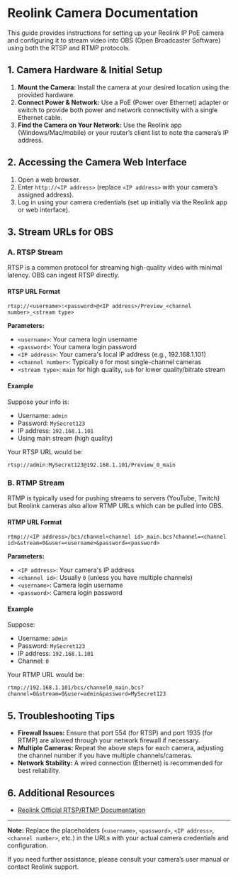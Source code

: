 # Reolink Camera Documentation

This guide provides instructions for setting up your Reolink IP PoE camera and configuring it to stream video into OBS (Open Broadcaster Software) using both the RTSP and RTMP protocols.

## 1. Camera Hardware & Initial Setup

1. **Mount the Camera:** Install the camera at your desired location using the provided hardware.
2. **Connect Power & Network:** Use a PoE (Power over Ethernet) adapter or switch to provide both power and network connectivity with a single Ethernet cable.
3. **Find the Camera on Your Network:** Use the Reolink app (Windows/Mac/mobile) or your router’s client list to note the camera’s IP address.

## 2. Accessing the Camera Web Interface

1. Open a web browser.
2. Enter `http://<IP address>` (replace `<IP address>` with your camera’s assigned address).
3. Log in using your camera credentials (set up initially via the Reolink app or web interface).

## 3. Stream URLs for OBS

### A. RTSP Stream

RTSP is a common protocol for streaming high-quality video with minimal latency. OBS can ingest RTSP directly.

#### RTSP URL Format

```
rtsp://<username>:<password>@<IP address>/Preview_<channel number>_<stream type>
```


**Parameters:**
- `<username>`: Your camera login username
- `<password>`: Your camera login password
- `<IP address>`: Your camera's local IP address (e.g., 192.168.1.101)
- `<channel number>`: Typically `0` for most single-channel cameras
- `<stream type>`: `main` for high quality, `sub` for lower quality/bitrate stream

#### Example

Suppose your info is:
- Username: `admin`
- Password: `MySecret123`
- IP address: `192.168.1.101`
- Using main stream (high quality)

Your RTSP URL would be:
```
rtsp://admin:MySecret123@192.168.1.101/Preview_0_main
```


### B. RTMP Stream

RTMP is typically used for pushing streams to servers (YouTube, Twitch) but Reolink cameras also allow RTMP URLs which can be pulled into OBS.

#### RTMP URL Format

```
rtmp://<IP address>/bcs/channel<channel id>_main.bcs?channel=<channel id>&stream=0&user=<username>&password=<password>
```


**Parameters:**
- `<IP address>`: Your camera's IP address
- `<channel id>`: Usually `0` (unless you have multiple channels)
- `<username>`: Camera login username
- `<password>`: Camera login password

#### Example

Suppose:
- Username: `admin`
- Password: `MySecret123`
- IP address: `192.168.1.101`
- Channel: `0`

Your RTMP URL would be:
```
rtmp://192.168.1.101/bcs/channel0_main.bcs?channel=0&stream=0&user=admin&password=MySecret123
```

## 5. Troubleshooting Tips

- **Firewall Issues:** Ensure that port 554 (for RTSP) and port 1935 (for RTMP) are allowed through your network firewall if necessary.
- **Multiple Cameras:** Repeat the above steps for each camera, adjusting the channel number if you have multiple channels/cameras.
- **Network Stability:** A wired connection (Ethernet) is recommended for best reliability.

## 6. Additional Resources

- [Reolink Official RTSP/RTMP Documentation](https://support.reolink.com)
---

**Note:** Replace the placeholders (`<username>`, `<password>`, `<IP address>`, `<channel number>`, etc.) in the URLs with your actual camera credentials and configuration.

If you need further assistance, please consult your camera’s user manual or contact Reolink support.